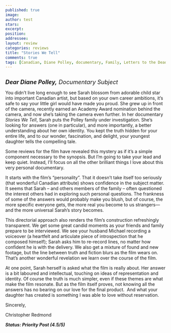 ```yaml
---
published: true
image:
author: test 
stars: 
excerpt: 
position: 
addressee: 
layout: review
categories: reviews
title: "Stories We Tell"
comments: true
tags: [Canadian, Diane Polley, documentary, Family, Letters to the Dead, NFB, ONF, personal, Sarah POlley, Stories We Tell, Uncategorized]
---
```

<div><p><span class="full-image-block ssNonEditable"><span><a href="/letters/2012/11/7/stories-we-tell.html"><img src="http://static.squarespace.com/static/5005f6bcc4aa41161b33e89e/5329cf1fe4b07c068ebf74de/5329cf1fe4b07c068ebf7703/1352306329038/Stories%20We%20Tell2.jpg" alt="" /></a></span></span></p>
<p><em style="font-size:130%;"><strong>Dear Diane Polley,</strong> Documentary Subject</em></p>
<p>You didn&rsquo;t live long enough to see Sarah blossom from adorable child star into important Canadian artist, but based on your own career ambitions, it&rsquo;s safe to say your little girl would have made you proud. She grew up in front of the camera, recently earned an Academy Award nomination behind the camera, and now she&rsquo;s taking the camera even further. In her documentary <em>Stories We Tell</em>, Sarah puts the Polley family under investigation. She&rsquo;s looking for answers (one in particular), and more importantly, a better understanding about her own identity. You kept the truth hidden for your entire life, and to our wonder, fascination, and delight, your youngest daughter tells the compelling tale.</p>
<p>Some reviews for the film have revealed this mystery as if it&rsquo;s a simple component necessary to the synopsis. But I&rsquo;m going to take your lead and keep quiet. Instead, I&rsquo;ll focus on all the other brilliant things I love about this very personal documentary.</p>
<p>It starts with the film&rsquo;s &ldquo;personality&rdquo;. That it doesn&rsquo;t take itself too seriously (that wonderful Canadian attribute) shows confidence in the subject matter. It seems that Sarah &ndash; and others members of the family &ndash; often questioned the interest others had in exploring such personal questions. The frankness of some of the answers would probably make you blush, but of course, the more specific everyone gets, the more real you become to us strangers&mdash;and the more universal Sarah&rsquo;s story becomes.</p>
<p>This directorial approach also renders the film&rsquo;s construction refreshingly transparent. We get some great candid moments as your friends and family prepare to be interviewed. We see your husband Michael recording a voiceover (a heartfelt and articulate piece of introspection that he composed himself); Sarah asks him to re-record lines, no matter how confident he is with the delivery. We also get a mixture of found and new footage, but the line between truth and fiction blurs as the film wears on.&nbsp; That&rsquo;s another wonderful revelation we learn over the course of the film.</p>
<p>At one point, Sarah herself is asked what the film is really about. Her answer is a bit laboured and intellectual, touching on ideas of representation and identity. Of course the truth is much simpler, even if these themes are what make the film resonate. But as the film itself proves, not knowing all the answers has no bearing on our love for the final product. &nbsp;And what your daughter has created is something I was able to love without reservation.</p>
<p>Sincerely,</p>
<p>Christopher Redmond</p>
<p><strong><em>Status: Priority Post (4.5/5) </em></strong></p></div>
